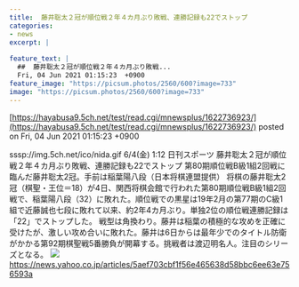 ```yaml
---
title:  藤井聡太２冠が順位戦２年４カ月ぶり敗戦、連勝記録も22でストップ  
categories:
- news
excerpt: |
  
feature_text: |
  ##  藤井聡太２冠が順位戦２年４カ月ぶり敗戦...
  Fri, 04 Jun 2021 01:15:23  +0900
feature_image: "https://picsum.photos/2560/600?image=733"
image: "https://picsum.photos/2560/600?image=733"
---
```


[https://hayabusa9.5ch.net/test/read.cgi/mnewsplus/1622736923/](https://hayabusa9.5ch.net/test/read.cgi/mnewsplus/1622736923/)
posted on Fri, 04 Jun 2021 01:15:23  +0900

<!--more-->

sssp://img.5ch.net/ico/nida.gif 6/4(金) 1:12 日刊スポーツ 藤井聡太２冠が順位戦２年４カ月ぶり敗戦、連勝記録も22でストップ 第80期順位戦B級1組2回戦に臨んだ藤井聡太2冠。手前は稲葉陽八段（日本将棋連盟提供） 将棋の藤井聡太2冠（棋聖・王位＝18）が4日、関西将棋会館で行われた第80期順位戦B級1組2回戦で、稲葉陽八段（32）に敗れた。順位戦での黒星は19年2月の第77期のC級1組で近藤誠也七段に敗れて以来、約2年4カ月ぶり。単独2位の順位戦連勝記録は「22」でストップした。 戦型は角換わり。藤井は稲葉の積極的な攻めを正確に受けたが、激しい攻め合いに敗れた。藤井は6日からは最年少でのタイトル防衛がかかる第92期棋聖戦5番勝負が開幕する。挑戦者は渡辺明名人。注目のシリーズとなる。 ![](https://amd-pctr.c.yimg.jp/r/iwiz-amd/20210604-36031539-nksports-000-1-view.jpg) https://news.yahoo.co.jp/articles/5aef703cbf1f56e465638d58bbc6ee63e756593a
